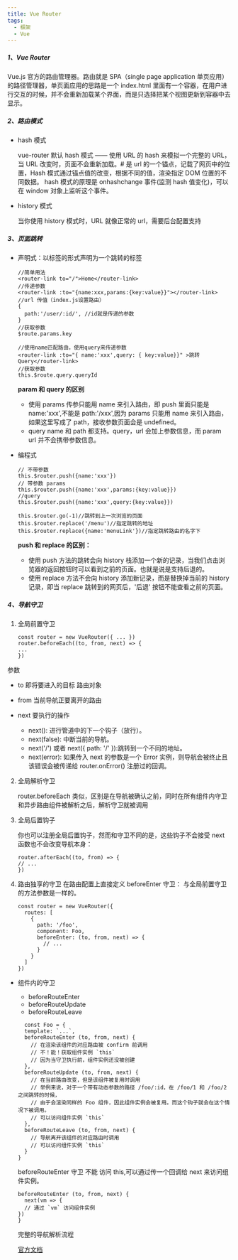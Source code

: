```yaml
---
title: Vue Router
tags:
  - 框架
  - Vue
---
```


##### 1、Vue Router

Vue.js 官方的路由管理器。路由就是 SPA（single page application 单页应用）的路径管理器，单页面应用的思路是一个 index.html 里面有一个容器，在用户进行交互的时候，并不会重新加载某个界面，而是只选择把某个视图更新到容器中去显示。

 <!-- more -->

##### 2、路由模式

- hash 模式

  vue-router 默认 hash 模式 —— 使用 URL 的 hash 来模拟一个完整的 URL，当 URL 改变时，页面不会重新加载。# 是 url 的一个锚点，记载了网页中的位置，Hash 模式通过锚点值的改变，根据不同的值，渲染指定 DOM 位置的不同数据。
  hash 模式的原理是 onhashchange 事件(监测 hash 值变化)，可以在 window 对象上监听这个事件。

* history 模式

  当你使用 history 模式时，URL 就像正常的 url，需要后台配置支持

##### 3、页面跳转

- 声明式：以标签的形式声明为一个跳转的标签

  ```
  //简单用法
  <router-link to="/">Home</router-link>
  //传递参数
  <router-link :to="{name:xxx,params:{key:value}}"></router-link>
  //url 传值（index.js设置路由）
  {
    path:'/user/:id/', //id就是传递的参数
  }
  //获取参数
  $route.params.key

  //使用name匹配路由，使用query来传递参数
  <router-link :to="{ name:'xxx',query: { key:value}}" >跳转Query</router-link>
  //获取参数
  this.$route.query.queryId
  ```

  **param 和 query 的区别**

  - 使用 params 传参只能用 name 来引入路由，即 push 里面只能是 name:'xxx',不能是 path:'/xxx',因为 params 只能用 name 来引入路由，如果这里写成了 path，接收参数页面会是 undefined。
  - query name 和 path 都支持。query，url 会加上参数信息，而 param url 并不会携带参数信息。

* 编程式

  ```
  // 不带参数
  this.$router.push({name:'xxx'})
  // 带参数 params
  this.$router.push({name:'xxx',params:{key:value}})
  //query
  this.$router.push({name:'xxx',query:{key:value}})

  this.$router.go(-1)//跳转到上一次浏览的页面
  this.$router.replace('/menu')//指定跳转的地址
  this.$router.replace({name:'menuLink'})//指定跳转路由的名字下
  ```

  **push 和 replace 的区别：**

  - 使用 push 方法的跳转会向 history 栈添加一个新的记录，当我们点击浏览器的返回按钮时可以看到之前的页面。也就是说是支持后退的。

  * 使用 replace 方法不会向 history 添加新记录，而是替换掉当前的 history 记录，即当 replace 跳转到的网页后，'后退' 按钮不能查看之前的页面。

##### 4、导航守卫

1. 全局前置守卫

   ```
   const router = new VueRouter({ ... })
   router.beforeEach((to, from, next) => {
   ...
   })
   ```

参数

- to 即将要进入的目标 路由对象
- from 当前导航正要离开的路由
- next 要执行的操作

  - next(): 进行管道中的下一个钩子（放行）。
  - next(false): 中断当前的导航。
  - next('/') 或者 next({ path: '/' }):跳转到一个不同的地址。
  - next(error): 如果传入 next 的参数是一个 Error 实例，则导航会被终止且该错误会被传递给 router.onError() 注册过的回调。

2.  全局解析守卫

    router.beforeEach 类似，区别是在导航被确认之前，同时在所有组件内守卫和异步路由组件被解析之后，解析守卫就被调用

3.  全局后置钩子

    你也可以注册全局后置钩子，然而和守卫不同的是，这些钩子不会接受 next 函数也不会改变导航本身：

    ```
    router.afterEach((to, from) => {
    // ...
    })
    ```

4.  路由独享的守卫
    在路由配置上直接定义 beforeEnter 守卫：
    与全局前置守卫的方法参数是一样的。
    ```
    const router = new VueRouter({
      routes: [
        {
          path: '/foo',
          component: Foo,
          beforeEnter: (to, from, next) => {
            // ...
          }
        }
      ]
    })
    ```

- 组件内的守卫

  - beforeRouteEnter

  * beforeRouteUpdate
  * beforeRouteLeave

  ```
    const Foo = {
    template: `...`,
    beforeRouteEnter (to, from, next) {
      // 在渲染该组件的对应路由被 confirm 前调用
      // 不！能！获取组件实例 `this`
      // 因为当守卫执行前，组件实例还没被创建
    },
    beforeRouteUpdate (to, from, next) {
      // 在当前路由改变，但是该组件被复用时调用
      // 举例来说，对于一个带有动态参数的路径 /foo/:id，在 /foo/1 和 /foo/2 之间跳转的时候，
      // 由于会渲染同样的 Foo 组件，因此组件实例会被复用。而这个钩子就会在这个情况下被调用。
      // 可以访问组件实例 `this`
    },
    beforeRouteLeave (to, from, next) {
      // 导航离开该组件的对应路由时调用
      // 可以访问组件实例 `this`
    }
  }
  ```

  beforeRouteEnter 守卫 不能 访问 this,可以通过传一个回调给 next 来访问组件实例。

  ```
  beforeRouteEnter (to, from, next) {
    next(vm => {
    // 通过 `vm` 访问组件实例
  })
  }
  ```

  完整的导航解析流程

  [官方文档](https://router.vuejs.org/zh/guide/advanced/navigation-guards.html#%E7%BB%84%E4%BB%B6%E5%86%85%E7%9A%84%E5%AE%88%E5%8D%AB)
